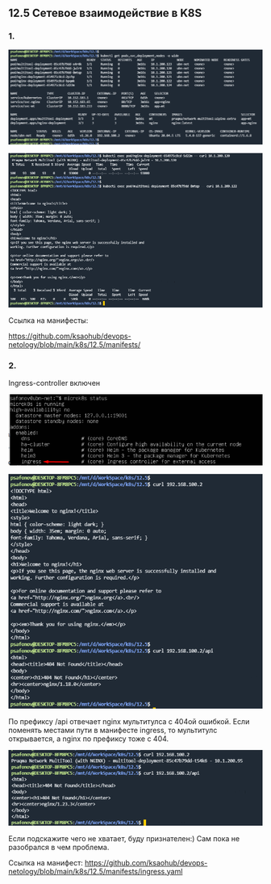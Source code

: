 ## 12.5 Сетевое взаимодействие в K8S

### 1.

![img.png](img/img.png)

![img_1.png](img/img_1.png)

Ссылка на манифесты:

https://github.com/ksaohub/devops-netology/blob/main/k8s/12.5/manifests/

### 2.
Ingress-controller включен

![img_2.png](img/img_2.png)

![img_3.png](img/img_3.png)

По префиксу /api отвечает nginx мультитулса с 404ой ошибкой. Если поменять местами пути в манифесте ingress, то мультитулс открывается, а nginx по префиксу тоже с 404.

![img_4.png](img/img_4.png)

Если подскажите чего не хватает, буду признателен:) Сам пока не разобрался в чем проблема.

Ссылка на манифест: https://github.com/ksaohub/devops-netology/blob/main/k8s/12.5/manifests/ingress.yaml
